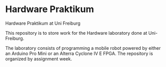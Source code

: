 # Hardware Praktikum
Hardware Praktikum at Uni Freiburg

This repository is to store work for the Hardware laboratory done at Uni-Freiburg.

The laboratory consists of programming a mobile robot powered by either an Arduino Pro Mini or an Alterra Cyclone IV E FPGA.
The repository is organized by assignment week.
